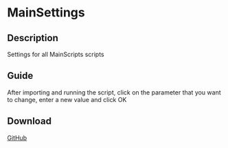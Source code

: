 # MainSettings
## Description
Settings for all MainScripts scripts
## Guide
After importing and running the script, click on the parameter that you want to change, enter a new value and click OK
## Download
[GitHub](https://github.com/MainPlay-YT/MainScripts-Automate/raw/main/MainSettings/Releases/!Latest/MainSettings.flo)